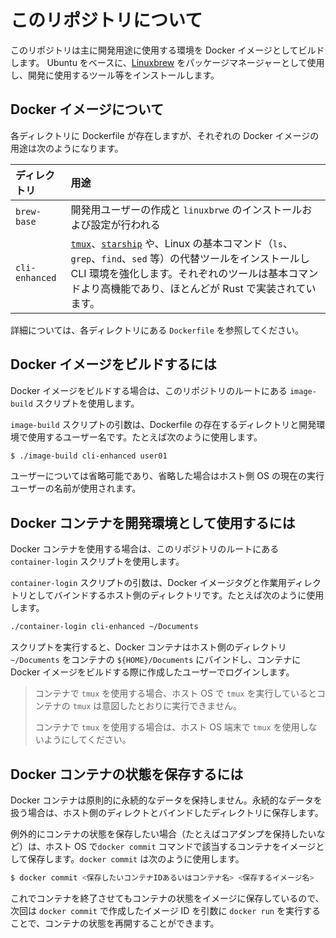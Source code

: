 # このリポジトリについて

このリポジトリは主に開発用途に使用する環境を Docker イメージとしてビルドします。
Ubuntu をベースに、[Linuxbrew](https://docs.brew.sh/Homebrew-on-Linux) をパッケージマネージャーとして使用し、開発に使用するツール等をインストールします。

## Docker イメージについて

各ディレクトリに Dockerfile が存在しますが、それぞれの Docker イメージの用途は次のようになります。

| ディレクトリ | 用途 |
| :------------ | :------------------ |
| `brew-base` | 開発用ユーザーの作成と `linuxbrwe` のインストールおよび設定が行われる |
| `cli-enhanced` | [`tmux`](https://github.com/tmux/tmux/wiki)、[`starship`](https://starship.rs/) や、Linux の基本コマンド（`ls`、`grep`、`find`、`sed` 等）の代替ツールをインストールし CLI 環境を強化します。それぞれのツールは基本コマンドより高機能であり、ほとんどが Rust で実装されています。 |

詳細については、各ディレクトリにある `Dockerfile` を参照してください。

## Docker イメージをビルドするには

Docker イメージをビルドする場合は、このリポジトリのルートにある `image-build` スクリプトを使用します。

`image-build` スクリプトの引数は、Dockerfile の存在するディレクトリと開発環境で使用するユーザー名です。たとえば次のように使用します。

```bash
$ ./image-build cli-enhanced user01
```

ユーザーについては省略可能であり、省略した場合はホスト側 OS の現在の実行ユーザーの名前が使用されます。

## Docker コンテナを開発環境として使用するには

Docker コンテナを使用する場合は、このリポジトリのルートにある `container-login` スクリプトを使用します。

`container-login` スクリプトの引数は、Docker イメージタグと作業用ディレクトリとしてバインドするホスト側のディレクトリです。たとえば次のように使用します。

```bash
./container-login cli-enhanced ~/Documents
```

スクリプトを実行すると、Docker コンテナはホスト側のディレクトリ `~/Documents` をコンテナの `${HOME}/Documents` にバインドし、コンテナに Docker イメージをビルドする際に作成したユーザーでログインします。

> コンテナで `tmux` を使用する場合、ホスト OS で `tmux` を実行しているとコンテナの `tmux` は意図したとおりに実行できません。
>
> コンテナで `tmux` を使用する場合は、ホスト OS 端末で `tmux` を使用しないようにしてください。

## Docker コンテナの状態を保存するには

Docker コンテナは原則的に永続的なデータを保持しません。永続的なデータを扱う場合は、ホスト側のディレクトとバインドしたディレクトリに保存します。

例外的にコンテナの状態を保存したい場合（たとえばコアダンプを保持したいなど）は、ホスト OS で`docker commit` コマンドで該当するコンテナをイメージとして保存します。`docker commit` は次のように使用します。

```bash
$ docker commit <保存したいコンテナIDあるいはコンテナ名> <保存するイメージ名>
```

これでコンテナを終了させてもコンテナの状態をイメージに保存しているので、次回は `docker commit` で作成したイメージ ID を引数に `docker run` を実行することで、コンテナの状態を再開することができます。
